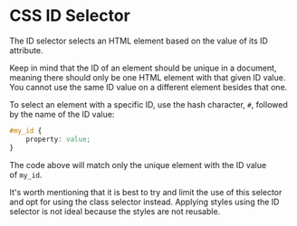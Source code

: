 # CSS ID Selector

The ID selector selects an HTML element based on the value of its ID attribute.

Keep in mind that the ID of an element should be unique in a document, meaning there should only be one HTML element with that given ID value. You cannot use the same ID value on a different element besides that one.

To select an element with a specific ID, use the hash character, `#`, followed by the name of the ID value:

```css
#my_id {
    property: value;
}
```

The code above will match only the unique element with the ID value of `my_id`.

It's worth mentioning that it is best to try and limit the use of this selector and opt for using the class selector instead. Applying styles using the ID selector is not ideal because the styles are not reusable.